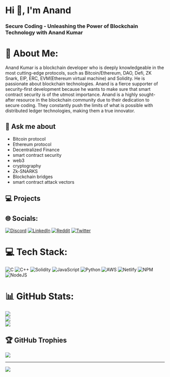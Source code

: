 # Hi 👋, I'm Anand

### **Secure Coding - Unleashing the Power of Blockchain Technology with Anand Kumar**


# 💫 About Me:


Anand Kumar is a blockchain developer who is deeply knowledgeable in the most cutting-edge protocols, such as Bitcoin/Ethereum, DAO, Defi, ZK Snark, EIP, ERC, EVM(Ethereum virtual machine) and Solidity. He is passionate about blockchain technologies. Anand is a fierce supporter of security-first development because he wants to make sure that smart contract security is of the utmost importance. Anand is a highly sought-after resource in the blockchain community due to their dedication to secure coding. They constantly push the limits of what is possible with distributed ledger technologies, making them a true innovator.

## 💬 Ask me about

* Bitcoin protocol
* Ethereum protocol
* Decentralized Finance
* smart contract security
* web3
* cryptography
* Zk-SNARKS
* Blockchain bridges
* smart contract attack vectors


## 💻 Projects



## 🌐 Socials:
[![Discord](https://img.shields.io/badge/Discord-%237289DA.svg?logo=discord&logoColor=white)](https://discord.gg/AnandK_2024#1456) [![LinkedIn](https://img.shields.io/badge/LinkedIn-%230077B5.svg?logo=linkedin&logoColor=white)](https://linkedin.com/in/anand-kumar2024) [![Reddit](https://img.shields.io/badge/Reddit-%23FF4500.svg?logo=Reddit&logoColor=white)](https://reddit.com/user/eth34) [![Twitter](https://img.shields.io/badge/Twitter-%231DA1F2.svg?logo=Twitter&logoColor=white)](https://twitter.com/@AnandK1024) 

# 💻 Tech Stack:
![C](https://img.shields.io/badge/c-%2300599C.svg?style=for-the-badge&logo=c&logoColor=white) ![C++](https://img.shields.io/badge/c++-%2300599C.svg?style=for-the-badge&logo=c%2B%2B&logoColor=white) ![Solidity](https://img.shields.io/badge/Solidity-%23363636.svg?style=for-the-badge&logo=solidity&logoColor=white) ![JavaScript](https://img.shields.io/badge/javascript-%23323330.svg?style=for-the-badge&logo=javascript&logoColor=%23F7DF1E) ![Python](https://img.shields.io/badge/python-3670A0?style=for-the-badge&logo=python&logoColor=ffdd54) ![AWS](https://img.shields.io/badge/AWS-%23FF9900.svg?style=for-the-badge&logo=amazon-aws&logoColor=white) ![Netlify](https://img.shields.io/badge/netlify-%23000000.svg?style=for-the-badge&logo=netlify&logoColor=#00C7B7) ![NPM](https://img.shields.io/badge/NPM-%23000000.svg?style=for-the-badge&logo=npm&logoColor=white) ![NodeJS](https://img.shields.io/badge/node.js-6DA55F?style=for-the-badge&logo=node.js&logoColor=white)



# 📊 GitHub Stats:
![](https://github-readme-stats.vercel.app/api?username=AnandK-2024&theme=radical&hide_border=false&include_all_commits=true&count_private=true)<br/>
![](https://github-readme-streak-stats.herokuapp.com/?user=AnandK-2024&theme=radical&hide_border=false)<br/>
![](https://github-readme-stats.vercel.app/api/top-langs/?username=AnandK-2024&theme=radical&hide_border=false&include_all_commits=true&count_private=true&layout=compact)

## 🏆 GitHub Trophies
![](https://github-profile-trophy.vercel.app/?username=AnandK-2024&theme=radical&no-frame=false&no-bg=true&margin-w=4)

<!-- ## 🐦 Latest Tweet
[![](https://gtce.itsvg.in/api?username=@AnandK1024)](https://github.com/VishwaGauravIn/github-twitter-card-embed) -->

---
<!-- [![](https://visitcount.itsvg.in/api?id=AnandK-2024&icon=0&color=0)](https://visitcount.itsvg.in) -->

<!-- Proudly created with GPRM ( https://gprm.itsvg.in ) -->

[![](https://visitcount.itsvg.in/api?id=AnandK-2024&label=Profile%20Views&color=1&pretty=true)](https://visitcount.itsvg.in)
